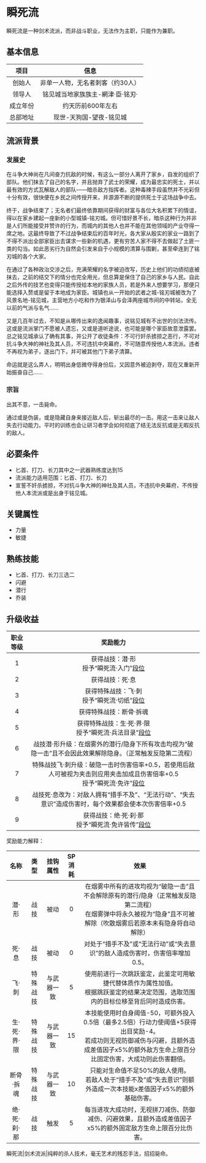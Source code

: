 # 瞬死流

瞬死流是一种剑术流派，而非战斗职业，无法作为主职，只能作为兼职。

## 基本信息

项目|信息
:--:|:--:
创始人|非单一人物，无名者刺客（约30人）
领导人|铭见城当地家族族主-網津·臣·铭刃·
成立年份|约天历前600年左右
总部地址|现世-天狗国-望夜-铭见城

## 流派背景

### 发展史

在斗争大神尚在凡间奋力抗敌的时候，有这么一部分人离开了家乡，自发的组织了部队。他们抹去了自己的名字，并且抛弃了武士的荣耀，成为最忠实的死士，并以最有效的方式瓦解敌人的部队——暗杀敌方指挥者。这种毒辣手段虽然并不光彩但十分有效，很快便在乡民之间传授开来，并源源不断的提供死士于这场战争中去。

终于，战争结束了；无名者们最终依靠期间获得的财富与各位大名积累下的情谊，得以在家乡建起一座新的小型城镇-铭刃城。但可惜好景不长，暗杀这种行为并非是人们所能接受并赞许的行为，而城内的其他人也并不能在其他领域的产业夺得一席之地。这最终导致了不过战争结束后的百年时光，各大家从殷实的家业一路到了不得不派出全部家臣出去谋求一些新的机遇，更有穷苦人家不得不去做起了土匪一类的勾当。如此恶劣行为自然会引发来自于小规模的清算与围剿，甚至牵连到了铭刃城的各个大家。

在通过了各种政治交涉之后，充满荣耀的名字被迫改写，历史上他们的功绩彻底被抹去，之前的结交下的情分也完全用光，但总算是保住了自己的家乡与人民。自此之后外传的技艺也变得只能传授给本地的家族人员，若是外来人想要学习，那便只能选择入赘或是留于本地成为家臣。城镇也从一开始的武者之城-铭刃城被改为了风景名地-铭见城，主营地方小吃和作为银泽山与会泽两座城市间的中转站，全无以前的气派与名气……

又是几百年过去，不知是从哪传出来的逸闻趣事，说铭见城有不出世的剑法流传。这或是流派掌门不愿被人遗忘，又或是道听途说，也可能是哪个家臣故意泄露罢。总之铭见城承认了确有其事，并公开了收徒条件：不可行奸杀掳掠之恶行，不可对抗斗争大神的神社及其人员，不可违抗中央幕府，不可随意传授他人本流派。违者不再视为弟子，逐出门下，并可被其他门下弟子清算。

命运就是这么弄人，明明出身低微夺得身份后，又因意外被迫剥夺，现在又重新开始振奋自己……

### 宗旨

出其不意，一击毙命。

通过或是伪装，或是隐藏自身来接近敌人后，斩出最尽的一击。用这一击来让敌人失去行动能力。平时的训练也会让研习者学会如何彻底了结无法反抗或是无暇反抗的敌人。

## 必要条件

* 匕首、打刀、长刀其中之一武器熟练度达到15
* 流派能力适用范围：匕首、打刀、长刀
* 宣誓不奸杀掳掠，不对抗斗争大神的神社及其人员，不违抗中央幕府，不传授他人本流派或是出身于铭见城。

## 关键属性

* 力量
* 敏捷

## 熟练技能

* 匕首、打刀、长刀三选二
* 闪避
* 潜行
* 乔装

## 升级收益

职业等级|奖励能力
:--:|:--:
1|获得战技：潜·形<br>授予“瞬死流·入门”<a href="../../dan" target="_blank">段位</a>
2|获得战技：死·息
3|获得特殊战技：飞·刺<br>授予“瞬死流·切纸”<a href="../../dan" target="_blank">段位</a>
4|获得特殊战技：断骨·拆魂
5|获得特殊战技：生·死·界·限<br>授予“瞬死流·兵法目录”<a href="../../dan" target="_blank">段位</a>
6|战技潜·形升级：在烟雾外的潜行/隐身下所有攻击均视为“破隐一击”且不会因此效果解除隐身。（正常触发反隐第二流程）
7|特殊战技飞·刺升级：破隐一击时伤害倍率+0.5，若使用后敌人可被视为夹击则应用夹击加成且伤害倍率+0.5<br>授予“瞬死流·免许”<a href="../../dan" target="_blank">段位</a>
8|战技死·息改为：对敌人拥有“措手不及”、“无法行动”、“失去意识”造成伤害时，每个效果都会使本次伤害倍率+0.5
9|获得战技：绝·死·刹·那<br>授予“瞬死流·免许皆传”<a href="../../dan" target="_blank">段位</a>

奖励能力解释：

名称|类型|挂钩属性|SP消耗|效果
:--:|:--:|:--:|:--:|:--:
潜·形|战技|被动|0|在烟雾中所有的进攻均视为“破隐一击”且不会解除原有的潜行/隐身（正常触发反隐第二流程）<br>在烟雾弹中将永久被视为“隐身”且不可被解除（吹散烟雾后若原本未有隐身将自动解除）
死·息|战技|被动|0|对处于“措手不及”或“无法行动”或“失去意识”的敌人造成伤害时，伤害倍率增加0.5。
飞·刺|特殊战技|与武器一致|5|使用前进行一次跳跃鉴定，此鉴定可用敏捷代替体质作为属性加值。<br>根据跳跃鉴定的结果决定范围，选取范围内的目标位移至背后同时造成伤害。
生·死·界·限|特殊战技|与武器一致|15|本技能使用时自身阈值-50，可额外投入0.5倍（最多2.5倍）行动力使阈值+5获得出目奖励-4。<br>若成功则无视防御减伤与闪避，且额外造成差值因子x5%的额外敌方生命上限百分比固定伤害，大成功则此伤害翻倍。
断骨·拆魂|特殊战技|与武器一致|10|只能对生命值不足50%的敌人使用。<br>若敌人处于“措手不及”或“失去意识”则额外造成一次本技能x差值因子x5%的额外基础伤害。
绝·死·刹·那|战技|触发|5|每当进攻大成功时，无视拼刀减伤、防御减伤、闪避效果，且额外造成差值因子x5%的额外固定敌方生命上限百分比伤害。

瞬死流|剑术流派|纯粹的杀人技术，毫无艺术的残忍手法，招招毙命。